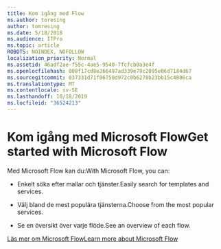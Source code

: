 ```yaml
---
title: Kom igång med Flow
ms.author: toresing
author: tomresing
ms.date: 5/18/2018
ms.audience: ITPro
ms.topic: article
ROBOTS: NOINDEX, NOFOLLOW
localization_priority: Normal
ms.assetid: 46adf2ae-f55c-4ae5-9540-7fcfcb0a3e4f
ms.openlocfilehash: 008f17cd8e266497ad339e79c2095e06d7184d67
ms.sourcegitcommit: 037331d71f06750d972c0b6278b23bb15c4806ca
ms.translationtype: MT
ms.contentlocale: sv-SE
ms.lasthandoff: 10/18/2019
ms.locfileid: "36524213"
---
```

# <a name="get-started-with-microsoft-flow"></a><span data-ttu-id="c70b6-102">Kom igång med Microsoft Flow</span><span class="sxs-lookup"><span data-stu-id="c70b6-102">Get started with Microsoft Flow</span></span>

<span data-ttu-id="c70b6-103">Med Microsoft Flow kan du:</span><span class="sxs-lookup"><span data-stu-id="c70b6-103">With Microsoft Flow, you can:</span></span>
  
- <span data-ttu-id="c70b6-104">Enkelt söka efter mallar och tjänster.</span><span class="sxs-lookup"><span data-stu-id="c70b6-104">Easily search for templates and services.</span></span>
    
- <span data-ttu-id="c70b6-105">Välj bland de mest populära tjänsterna.</span><span class="sxs-lookup"><span data-stu-id="c70b6-105">Choose from the most popular services.</span></span>
    
- <span data-ttu-id="c70b6-106">Se en översikt över varje flöde.</span><span class="sxs-lookup"><span data-stu-id="c70b6-106">See an overview of each flow.</span></span>
    
[<span data-ttu-id="c70b6-107">Läs mer om Microsoft Flow</span><span class="sxs-lookup"><span data-stu-id="c70b6-107">Learn more about Microsoft Flow</span></span>](https://go.microsoft.com/fwlink/?linkid=874446)
  

